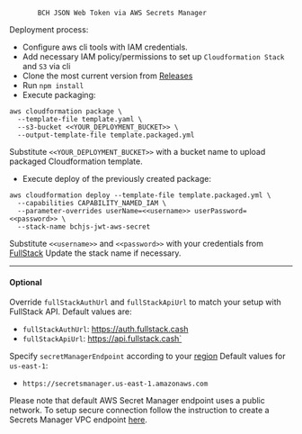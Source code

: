            BCH JSON Web Token via AWS Secrets Manager
           
Deployment process:

* Configure aws cli tools with IAM credentials.
* Add necessary IAM policy/permissions to set up `Cloudformation Stack` and `S3` via cli
* Clone the most current version from [Releases](https://github.com/sweet-io-org/bchjs-jwt-aws-secret/releases)
* Run `npm install`
* Execute packaging: 
```
aws cloudformation package \
  --template-file template.yaml \
  --s3-bucket <<YOUR_DEPLOYMENT_BUCKET>> \
  --output-template-file template.packaged.yml
```
Substitute `<<YOUR_DEPLOYMENT_BUCKET>>` with a bucket name to upload packaged Cloudformation template.

* Execute deploy of the previously created package:
```
aws cloudformation deploy --template-file template.packaged.yml \
  --capabilities CAPABILITY_NAMED_IAM \
  --parameter-overrides userName=<<username>> userPassword=<<password>> \
  --stack-name bchjs-jwt-aws-secret
```
Substitute `<<username>>` and `<<password>>` with your credentials from [FullStack](https://fullstack.cash/profile) Update the stack name if necessary.


---

#### Optional
Override `fullStackAuthUrl` and `fullStackApiUrl` to match your setup with FullStack API.
Default values are:
- `fullStackAuthUrl`: https://auth.fullstack.cash
- `fullStackApiUrl`:  https://api.fullstack.cash`

Specify `secretManagerEndpoint` according to your [region](https://docs.aws.amazon.com/general/latest/gr/asm.html)
Default values for `us-east-1`:
- `https://secretsmanager.us-east-1.amazonaws.com`

Please note that default AWS Secret Manager endpoint uses a public network. To setup secure connection follow the instruction to create a Secrets Manager VPC endpoint [here](https://docs.aws.amazon.com/secretsmanager/latest/userguide/vpc-endpoint-overview.html).


